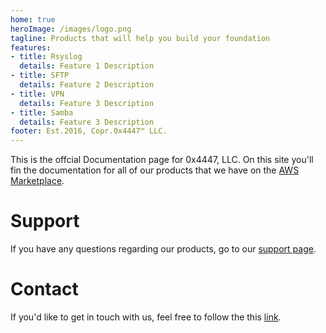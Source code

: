 ```yaml
---
home: true
heroImage: /images/logo.png
tagline: Products that will help you build your foundation
features:
- title: Rsyslog
  details: Feature 1 Description
- title: SFTP
  details: Feature 2 Description
- title: VPN
  details: Feature 3 Description
- title: Samba
  details: Feature 3 Description
footer: Est.2016, Copr.0x4447™ LLC.
---
```


This is the offcial Documentation page for 0x4447, LLC. On this site you'll fin the documentation for all of our products that we have on the [AWS Marketplace](https://aws.amazon.com/marketplace/seller-profile?id=80edcebf-11fb-4c36-a3f4-49eb40b518a3).

# Support

If you have any questions regarding our products, go to our [support page](https://support.0x4447.com/).

# Contact

If you'd like to get in touch with us, feel free to follow the this [link](https://0x4447.com/contact).
